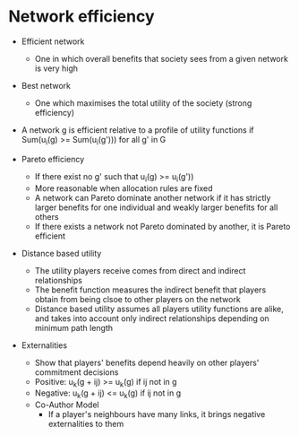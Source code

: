 # Network efficiency

- Efficient network
  - One in which overall benefits that society sees from a given network is very high

- Best network
  - One which maximises the total utility of the society (strong efficiency)

- A network g is efficient relative to a profile of utility functions if Sum(u<sub>i</sub>(g) >= Sum(u<sub>i</sub>(g'))) for all g' in G

- Pareto efficiency
  - If there exist no g' such that u<sub>i</sub>(g) >= u<sub>i</sub>(g'))
  - More reasonable when allocation rules are fixed
  - A network can Pareto dominate another network if it has strictly larger benefits for one individual and weakly larger benefits for all others
  - If there exists a network not Pareto dominated by another, it is Pareto efficient

- Distance based utility
  - The utility players receive comes from direct and indirect relationships
  - The benefit function measures the indirect benefit that players obtain from being clsoe to other players on the network
  - Distance based utility assumes all players utility functions are alike, and takes into account only indirect relationships depending on minimum path length

- Externalities
  - Show that players' benefits depend heavily on other players' commitment decisions
  - Positive: u<sub>k</sub>(g + ij) >= u<sub>k</sub>(g) if ij not in g
  - Negative: u<sub>k</sub>(g + ij) <= u<sub>k</sub>(g) if ij not in g
  - Co-Author Model
    - If a player's neighbours have many links, it brings negative externalities to them
